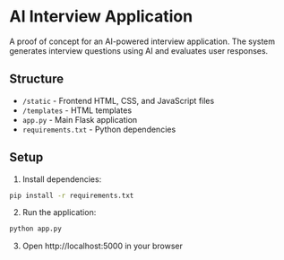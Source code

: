 # AI Interview Application

A proof of concept for an AI-powered interview application. The system generates interview questions using AI and evaluates user responses.

## Structure
- `/static` - Frontend HTML, CSS, and JavaScript files
- `/templates` - HTML templates
- `app.py` - Main Flask application
- `requirements.txt` - Python dependencies

## Setup
1. Install dependencies:
```bash
pip install -r requirements.txt
```

2. Run the application:
```bash
python app.py
```

3. Open http://localhost:5000 in your browser